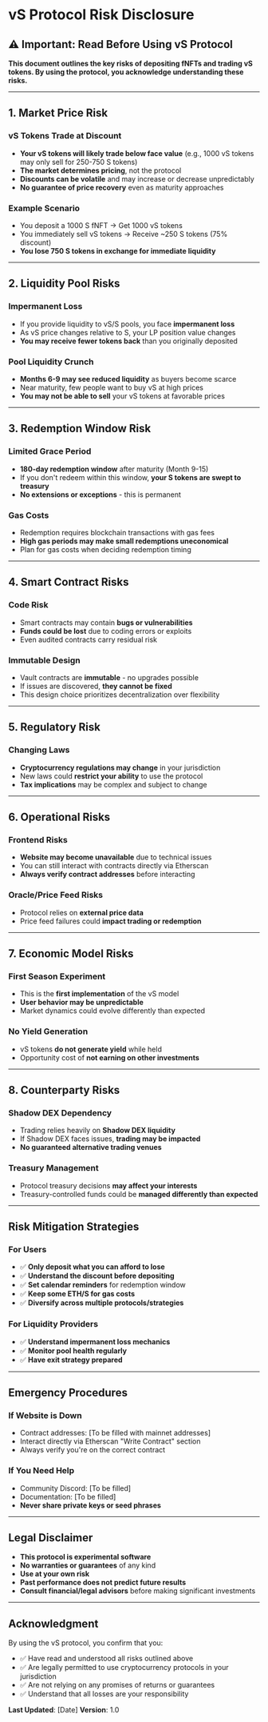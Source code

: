 # vS Protocol Risk Disclosure

## ⚠️ **Important: Read Before Using vS Protocol**

**This document outlines the key risks of depositing fNFTs and trading vS tokens. By using the protocol, you acknowledge understanding these risks.**

---

## **1. Market Price Risk**

### **vS Tokens Trade at Discount**
- **Your vS tokens will likely trade below face value** (e.g., 1000 vS tokens may only sell for 250-750 S tokens)
- **The market determines pricing**, not the protocol
- **Discounts can be volatile** and may increase or decrease unpredictably
- **No guarantee of price recovery** even as maturity approaches

### **Example Scenario**
- You deposit a 1000 S fNFT → Get 1000 vS tokens
- You immediately sell vS tokens → Receive ~250 S tokens (75% discount)
- **You lose 750 S tokens in exchange for immediate liquidity**

---

## **2. Liquidity Pool Risks**

### **Impermanent Loss**
- If you provide liquidity to vS/S pools, you face **impermanent loss**
- As vS price changes relative to S, your LP position value changes
- **You may receive fewer tokens back** than you originally deposited

### **Pool Liquidity Crunch**
- **Months 6-9 may see reduced liquidity** as buyers become scarce
- Near maturity, few people want to buy vS at high prices
- **You may not be able to sell** your vS tokens at favorable prices

---

## **3. Redemption Window Risk**

### **Limited Grace Period**
- **180-day redemption window** after maturity (Month 9-15)
- If you don't redeem within this window, **your S tokens are swept to treasury**
- **No extensions or exceptions** - this is permanent

### **Gas Costs**
- Redemption requires blockchain transactions with gas fees
- **High gas periods may make small redemptions uneconomical**
- Plan for gas costs when deciding redemption timing

---

## **4. Smart Contract Risks**

### **Code Risk**
- Smart contracts may contain **bugs or vulnerabilities**
- **Funds could be lost** due to coding errors or exploits
- Even audited contracts carry residual risk

### **Immutable Design**
- Vault contracts are **immutable** - no upgrades possible
- If issues are discovered, **they cannot be fixed**
- This design choice prioritizes decentralization over flexibility

---

## **5. Regulatory Risk**

### **Changing Laws**
- **Cryptocurrency regulations may change** in your jurisdiction
- New laws could **restrict your ability** to use the protocol
- **Tax implications** may be complex and subject to change

---

## **6. Operational Risks**

### **Frontend Risks**
- **Website may become unavailable** due to technical issues
- You can still interact with contracts directly via Etherscan
- **Always verify contract addresses** before interacting

### **Oracle/Price Feed Risks**
- Protocol relies on **external price data**
- Price feed failures could **impact trading or redemption**

---

## **7. Economic Model Risks**

### **First Season Experiment**
- This is the **first implementation** of the vS model
- **User behavior may be unpredictable**
- Market dynamics could evolve differently than expected

### **No Yield Generation**
- vS tokens **do not generate yield** while held
- Opportunity cost of **not earning on other investments**

---

## **8. Counterparty Risks**

### **Shadow DEX Dependency**
- Trading relies heavily on **Shadow DEX liquidity**
- If Shadow DEX faces issues, **trading may be impacted**
- **No guaranteed alternative trading venues**

### **Treasury Management**
- Protocol treasury decisions **may affect your interests**
- Treasury-controlled funds could be **managed differently than expected**

---

## **Risk Mitigation Strategies**

### **For Users**
- ✅ **Only deposit what you can afford to lose**
- ✅ **Understand the discount before depositing**
- ✅ **Set calendar reminders** for redemption window
- ✅ **Keep some ETH/S for gas costs**
- ✅ **Diversify across multiple protocols/strategies**

### **For Liquidity Providers**
- ✅ **Understand impermanent loss mechanics**
- ✅ **Monitor pool health regularly**
- ✅ **Have exit strategy prepared**

---

## **Emergency Procedures**

### **If Website is Down**
- Contract addresses: [To be filled with mainnet addresses]
- Interact directly via Etherscan "Write Contract" section
- Always verify you're on the correct contract

### **If You Need Help**
- Community Discord: [To be filled]
- Documentation: [To be filled]
- **Never share private keys or seed phrases**

---

## **Legal Disclaimer**

- **This protocol is experimental software**
- **No warranties or guarantees** of any kind
- **Use at your own risk**
- **Past performance does not predict future results**
- **Consult financial/legal advisors** before making significant investments

---

## **Acknowledgment**

By using the vS protocol, you confirm that you:
- ✅ Have read and understood all risks outlined above
- ✅ Are legally permitted to use cryptocurrency protocols in your jurisdiction
- ✅ Are not relying on any promises of returns or guarantees
- ✅ Understand that all losses are your responsibility

**Last Updated**: [Date]
**Version**: 1.0 
